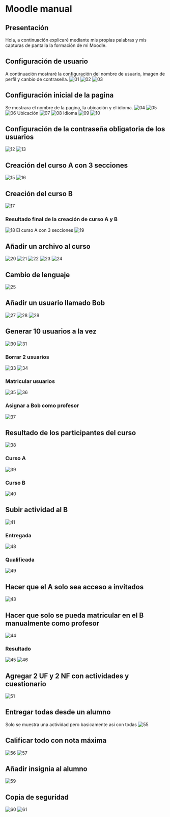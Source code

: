 # Moodle manual
## Presentación
Hola, a continuación explicaré mediante mis propias palabras y mis capturas de pantalla la formación de mi Moodle.
## Configuración de usuario
A continuación mostraré la configuración del nombre de usuario, imagen de perfil y canbio de contraseña.
![01](01.png)
![02](02.png)
![03](03.png)
## Configuración inicial de la pagina
Se mostrara el nombre de la pagina, la ubicación y el idioma.
![04](04.png)
![05](05.png)
![06](06.png)
Ubicación
![07](07.png)
![08](08.png)
Idioma
![09](09.png)
![10](10.png)
## Configuración de la contraseña obligatoria de los usuarios
![12](12.png)
![13](13.png)
## Creación del curso A con 3 secciones
![15](15.png)
![16](16.png)
## Creación del curso B
![17](17.png)
### Resultado final de la creación de curso  A y B
![18](18.png)
El curso A con 3 secciones
![19](19.png)
## Añadir un archivo al curso
![20](20.png)
![21](21.png)
![22](22.png)
![23](23.png)
![24](24.png)
## Cambio de lenguaje
![25](25.png)
## Añadir un usuario llamado Bob
![27](27.png)
![28](28.png)
![29](29.png)
## Generar 10 usuarios a la vez
![30](30.png)
![31](31.png)
### Borrar 2 usuarios
![33](33.png)
![34](34.png)
### Matricular usuarios
![35](35.png)
![36](36.png)
### Asignar a Bob como profesor
![37](37.png)
## Resultado de los participantes del curso
![38](38.png)
### Curso A
![39](39.png)
### Curso B
![40](40.png)
## Subir actividad al B
![41](41.png)
### Entregada
![48](48.png)
### Qualificada
![49](49.png)
## Hacer que el A solo sea acceso a invitados
![43](43.png)
## Hacer que solo se pueda matricular en el B manualmente como profesor
![44](44.png)
### Resultado
![45](45.png)
![46](46.png)
## Agregar 2 UF y 2 NF con actividades y cuestionario
![51](51.png)
## Entregar todas desde un alumno
Solo se muestra una actividad pero basicamente asi con todas
![55](55.png)
## Calificar todo con nota máxima
![56](56.png)
![57](57.png)
## Añadir insignia al alumno
![59](59.png)
## Copia de seguridad
![60](60.png)
![61](61.png)















